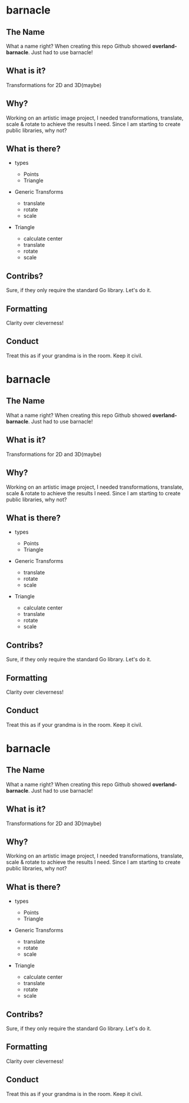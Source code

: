 # barnacle

## The Name
What a name right? When creating this repo Github showed **overland-barnacle**. Just had to use barnacle!


## What is it?
Transformations for 2D and 3D(maybe)

## Why?
Working on an artistic image project, I needed transformations, translate, scale & rotate to achieve the results I need. Since I am starting to create public libraries, why not?

## What is there?

- types
    - Points
    - Triangle

- Generic Transforms
    - translate
    - rotate
    - scale

- Triangle
    - calculate center
    - translate
    - rotate
    - scale


## Contribs?

Sure, if they only require the standard Go library. Let's do it.

## Formatting

Clarity over cleverness!

## Conduct

Treat this as if your grandma is in the room. Keep it civil.
# barnacle

## The Name
What a name right? When creating this repo Github showed **overland-barnacle**. Just had to use barnacle!


## What is it?
Transformations for 2D and 3D(maybe)

## Why?
Working on an artistic image project, I needed transformations, translate, scale & rotate to achieve the results I need. Since I am starting to create public libraries, why not?

## What is there?

- types
    - Points
    - Triangle

- Generic Transforms
    - translate
    - rotate
    - scale

- Triangle
    - calculate center
    - translate
    - rotate
    - scale


## Contribs?

Sure, if they only require the standard Go library. Let's do it.

## Formatting

Clarity over cleverness!

## Conduct

Treat this as if your grandma is in the room. Keep it civil.
# barnacle

## The Name
What a name right? When creating this repo Github showed **overland-barnacle**. Just had to use barnacle!


## What is it?
Transformations for 2D and 3D(maybe)

## Why?
Working on an artistic image project, I needed transformations, translate, scale & rotate to achieve the results I need. Since I am starting to create public libraries, why not?

## What is there?

- types
    - Points
    - Triangle

- Generic Transforms
    - translate
    - rotate
    - scale

- Triangle
    - calculate center
    - translate
    - rotate
    - scale


## Contribs?

Sure, if they only require the standard Go library. Let's do it.

## Formatting

Clarity over cleverness!

## Conduct

Treat this as if your grandma is in the room. Keep it civil.

